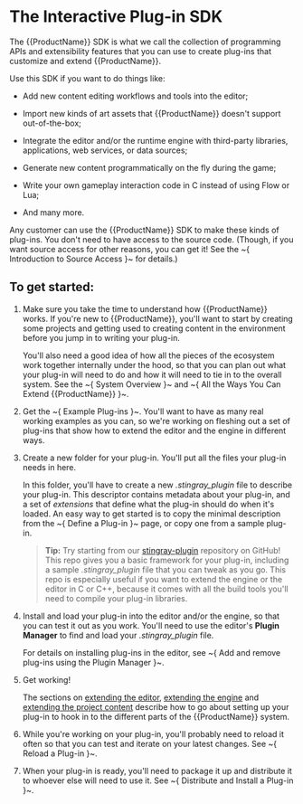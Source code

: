 # The Interactive Plug-in SDK

The {{ProductName}} SDK is what we call the collection of programming APIs and extensibility features that you can use to create plug-ins that customize and extend {{ProductName}}.

Use this SDK if you want to do things like:

-	Add new content editing workflows and tools into the editor;

-	Import new kinds of art assets that {{ProductName}} doesn't support out-of-the-box;

-	Integrate the editor and/or the runtime engine with third-party libraries, applications, web services, or data sources;

-	Generate new content programmatically on the fly during the game;

-	Write your own gameplay interaction code in C instead of using Flow or Lua;

-	And many more.

Any customer can use the {{ProductName}} SDK to make these kinds of plug-ins. You don't need to have access to the source code. (Though, if you want source access for other reasons, you can get it! See the ~{ Introduction to Source Access }~ for details.)

## To get started:

1.	Make sure you take the time to understand how {{ProductName}} works. If you're new to {{ProductName}}, you'll want to start by creating some projects and getting used to creating content in the environment before you jump in to writing your plug-in.

	You'll also need a good idea of how all the pieces of the ecosystem work together internally under the hood, so that you can plan out what your plug-in will need to do and how it will need to tie in to the overall system. See the ~{ System Overview }~ and ~{ All the Ways You Can Extend {{ProductName}} }~.

2.	Get the ~{ Example Plug-ins }~. You'll want to have as many real working examples as you can, so we're working on fleshing out a set of plug-ins that show how to extend the editor and the engine in different ways.

3.	Create a new folder for your plug-in. You'll put all the files your plug-in needs in here.

	In this folder, you'll have to create a new *.stingray_plugin* file to describe your plug-in. This descriptor contains metadata about your plug-in, and a set of *extensions* that define what the plug-in should do when it's loaded. An easy way to get started is to copy the minimal description from the ~{ Define a Plug-in }~ page, or copy one from a sample plug-in.

	>	**Tip:** Try starting from our [stingray-plugin](https://github.com/AutodeskGames/stingray-plugin) repository on GitHub! This repo gives you a basic framework for your plug-in, including a sample *.stingray_plugin* file that you can tweak as you go. This repo is especially useful if you want to extend the engine or the editor in C or C++, because it comes with all the build tools you'll need to compile your plug-in libraries.

3.	Install and load your plug-in into the editor and/or the engine, so that you can test it out as you work. You'll need to use the editor's **Plugin Manager** to find and load your *.stingray_plugin* file.

	For details on installing plug-ins in the editor, see ~{ Add and remove plug-ins using the Plugin Manager }~.

4.	Get working!

	The sections on [extending the editor](./extend_editor.html), [extending the engine](./extend_engine.html) and [extending the project content](./extend_content.html) describe how to go about setting up your plug-in to hook in to the different parts of the {{ProductName}} system.

5.	While you're working on your plug-in, you'll probably need to reload it often so that you can test and iterate on your latest changes. See ~{ Reload a Plug-in }~.

6.	When your plug-in is ready, you'll need to package it up and distribute it to whoever else will need to use it. See ~{ Distribute and Install a Plug-in }~.

